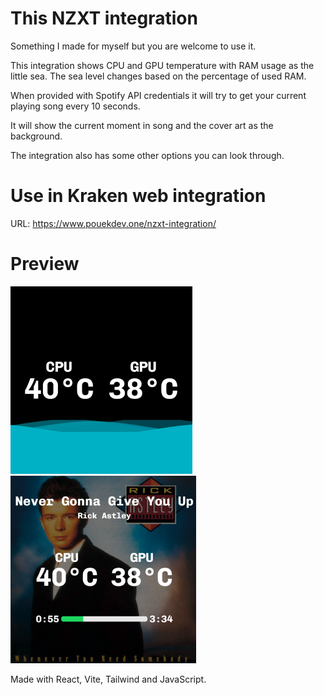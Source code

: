 # This NZXT integration
Something I made for myself but you are welcome to use it.

This integration shows CPU and GPU temperature with RAM usage as the little sea.
The sea level changes based on the percentage of used RAM.

When provided with Spotify API credentials it will try to get your current playing song every 10 seconds.

It will show the current moment in song and the cover art as the background.

The integration also has some other options you can look through.

# Use in Kraken web integration
URL: https://www.pouekdev.one/nzxt-integration/

# Preview
![Preview](Screenshot_1.png)
![Spotify](Screenshot_2.png)

Made with React, Vite, Tailwind and JavaScript.